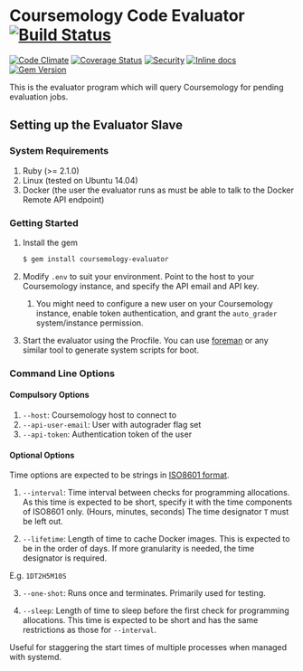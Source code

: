 # Coursemology Code Evaluator [![Build Status](https://travis-ci.org/Coursemology/evaluator-slave.svg?branch=master)](https://travis-ci.org/Coursemology/evaluator-slave)
[![Code Climate](https://codeclimate.com/github/Coursemology/evaluator-slave/badges/gpa.svg)](https://codeclimate.com/github/Coursemology/evaluator-slave) [![Coverage Status](https://coveralls.io/repos/Coursemology/evaluator-slave/badge.svg?branch=master&service=github)](https://coveralls.io/github/Coursemology/evaluator-slave?branch=master) [![Security](https://hakiri.io/github/Coursemology/evaluator-slave/master.svg)](https://hakiri.io/github/Coursemology/evaluator-slave/master) [![Inline docs](http://inch-ci.org/github/coursemology/evaluator-slave.svg?branch=master)](http://inch-ci.org/github/coursemology/evaluator-slave) [![Gem Version](https://badge.fury.io/rb/coursemology-evaluator.svg)](https://badge.fury.io/rb/coursemology-evaluator)

This is the evaluator program which will query Coursemology for pending evaluation jobs.

## Setting up the Evaluator Slave

### System Requirements

1. Ruby (>= 2.1.0)
2. Linux (tested on Ubuntu 14.04)
3. Docker (the user the evaluator runs as must be able to talk to the Docker Remote API endpoint)

### Getting Started

1. Install the gem

   ```sh
   $ gem install coursemology-evaluator
   ```

2. Modify `.env` to suit your environment. Point to the host to your Coursemology instance, and 
   specify the API email and API key.

   1. You might need to configure a new user on your Coursemology instance, enable token 
      authentication, and grant the `auto_grader` system/instance permission.

3. Start the evaluator using the Procfile. You can use [foreman](https://github.com/ddollar/foreman)
   or any similar tool to generate system scripts for boot.

### Command Line Options

#### Compulsory Options

1. `--host`: Coursemology host to connect to
2. `--api-user-email`: User with autograder flag set
3. `--api-token`: Authentication token of the user

#### Optional Options

Time options are expected to be strings in [ISO8601 format](https://en.wikipedia.org/wiki/ISO_8601#Durations).

1. `--interval`: Time interval between checks for programming allocations. As this time is
  expected to be short, specify it with the time components of ISO8601 only. (Hours, minutes, seconds)
  The time designator `T` must be left out.

2. `--lifetime`: Length of time to cache Docker images. This is expected to be in the order of days.
  If more granularity is needed, the time designator is required.

  E.g. `1DT2H5M10S`

3. `--one-shot`: Runs once and terminates. Primarily used for testing.

4. `--sleep`: Length of time to sleep before the first check for programming allocations.
  This time is expected to be short and has the same restrictions as those for `--interval`.

  Useful for staggering the start times of multiple processes when managed with systemd.
